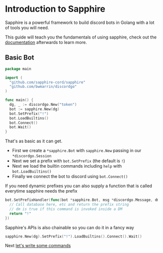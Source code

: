 # Introduction to Sapphire
Sapphire is a powerful framework to build discord bots in Golang with a lot of tools you will need.

This guide will teach you the fundamentals of using sapphire, check out the [documentation](https://godoc.org/github.com/sapphire-cord/sapphire) afterwards to learn more.

## Basic Bot
```go
package main

import (
  "github.com/sapphire-cord/sapphire"
  "github.com/bwmarrin/discordgo"
)

func main() {
  dg, _ := discordgo.New("token")
  bot := sapphire.New(dg)
  bot.SetPrefix("!")
  bot.LoadBuiltins()
  bot.Connect()
  bot.Wait()
}
```
That's as basic as it can get.

- First we create a `*sapphire.Bot` with `sapphire.New` passing in our `*discordgo.Session`
- Next we set a prefix with `bot.SetPrefix` (the default is `!`)
- Next we load the builtin commands including `help` with `bot.LoadBuiltins()`
- Finally we connect the bot to discord using `bot.Connect()`

If you need dynamic prefixes you can also supply a function that is called everytime sapphire needs the prefix
```go
bot.SetPrefixHandler(func(bot *sapphire.Bot, msg *discordgo.Message, dm bool) string {
  // Call database here, etc and return the prefix string
  // dm is true if this command is invoked inside a DM
  return "!"
})
```

Sapphire's APIs is also chainable so you can do it in a fancy way
```go
sapphire.New(dg).SetPrefix("!").LoadBuiltins().Connect().Wait()
```

Next [let's write some commands](Commands.md)
